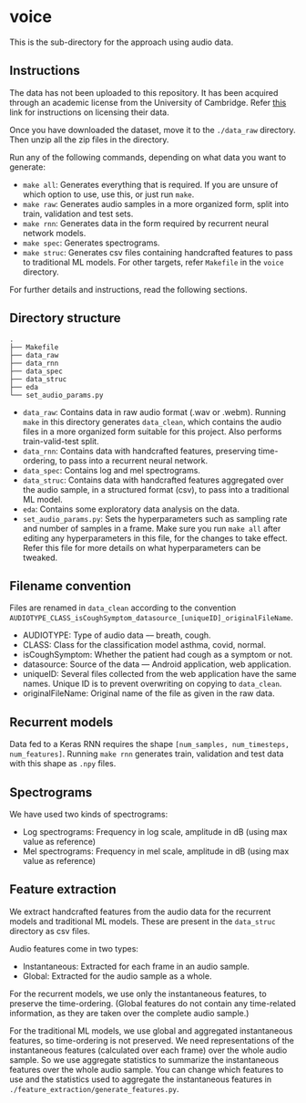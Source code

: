 # voice
This is the sub-directory for the approach using audio data.

## Instructions
The data has not been uploaded to this repository.
It has been acquired through an academic license from the University of Cambridge.
Refer [this](https://covid-19-sounds.org/en/blog/data_sharing.html) link for instructions on licensing their data.

Once you have downloaded the dataset, move it to the `./data_raw` directory. Then unzip all the zip files in the directory.

Run any of the following commands, depending on what data you want to generate:
* `make all`: Generates everything that is required. If you are unsure of which option to use, use this, or just run `make`.  
* `make raw`: Generates audio samples in a more organized form, split into train, validation and test sets.  
* `make rnn`: Generates data in the form required by recurrent neural network models.  
* `make spec`: Generates spectrograms.  
* `make struc`: Generates csv files containing handcrafted features to pass to traditional ML models.
For other targets, refer `Makefile` in the `voice` directory.

For further details and instructions, read the following sections.

## Directory structure
```
.
├── Makefile
├── data_raw
├── data_rnn
├── data_spec
├── data_struc
├── eda
└── set_audio_params.py
```

* `data_raw`: Contains data in raw audio format (.wav or .webm). Running `make` in this directory generates `data_clean`, which contains the audio files in a more organized form suitable for this project. Also performs train-valid-test split.  
* `data_rnn`: Contains data with handcrafted features, preserving time-ordering, to pass into a recurrent neural network.  
* `data_spec`: Contains log and mel spectrograms.  
* `data_struc`: Contains data with handcrafted features aggregated over the audio sample, in a structured format (csv), to pass into a traditional ML model.  
* `eda`: Contains some exploratory data analysis on the data.  
* `set_audio_params.py`: Sets the hyperparameters such as sampling rate and number of samples in a frame. Make sure you run `make all` after editing any hyperparameters in this file, for the changes to take effect. Refer this file for more details on what hyperparameters can be tweaked.

## Filename convention
Files are renamed in `data_clean` according to the convention `AUDIOTYPE_CLASS_isCoughSymptom_datasource_[uniqueID]_originalFileName`.  
* AUDIOTYPE: Type of audio data –– breath, cough.  
* CLASS: Class for the classification model  asthma, covid, normal.  
* isCoughSymptom: Whether the patient had cough as a symptom or not.  
* datasource: Source of the data –– Android application, web application. 
* uniqueID: Several files collected from the web application have the same names. Unique ID is to prevent overwriting on copying to `data_clean`.  
* originalFileName: Original name of the file as given in the raw data.  

## Recurrent models
Data fed to a Keras RNN requires the shape `[num_samples, num_timesteps, num_features]`. Running `make rnn` generates train, validation and test data with this shape as `.npy` files.

## Spectrograms
We have used two kinds of spectrograms:
* Log spectrograms: Frequency in log scale, amplitude in dB (using max value as reference)  
* Mel spectrograms: Frequency in mel scale, amplitude in dB (using max value as reference)

## Feature extraction
We extract handcrafted features from the audio data for the recurrent models and traditional ML models. These are present in the `data_struc` directory as csv files.

Audio features come in two types:  
* Instantaneous: Extracted for each frame in an audio sample.
* Global: Extracted for the audio sample as a whole.

For the recurrent models, we use only the instantaneous features, to preserve the time-ordering. (Global features do not contain any time-related information, as they are taken over the complete audio sample.)

For the traditional ML models, we use global and aggregated instantaneous features, so time-ordering is not preserved. We need representations of the instantaneous features (calculated over each frame) over the whole audio sample. So we use aggregate statistics to summarize the instantaneous features over the whole audio sample. You can change which features to use and the statistics used to aggregate the instantaneous features in `./feature_extraction/generate_features.py`.
